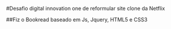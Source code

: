 #Desafio digital innovation one de reformular site clone da Netflix


##Fiz o Bookread baseado em Js, Jquery, HTML5 e CSS3 
